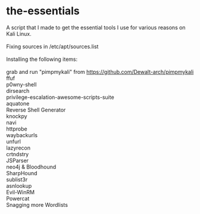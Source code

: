 # the-essentials
A script that I made to get the essential tools I use for various reasons on Kali Linux.<br />
<br />
Fixing sources in /etc/apt/sources.list<br />
<br />
Installing the following items:<br />
<br />
grab and run "pimpmykali" from https://github.com/Dewalt-arch/pimpmykali<br />
ffuf<br />
p0wny-shell<br />
dirsearch<br />
privilege-escalation-awesome-scripts-suite<br />
aquatone<br />
Reverse Shell Generator<br />
knockpy<br />
navi<br />
httprobe<br />
waybackurls<br />
unfurl<br />
lazyrecon<br />
crtndstry<br />
JSParser<br />
neo4j & Bloodhound<br />
SharpHound<br />
sublist3r<br />
asnlookup<br />
Evil-WinRM<br />
Powercat<br />
Snagging more Wordlists<br />
